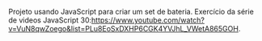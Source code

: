Projeto usando JavaScript para criar um set de bateria. Exercício da série de videos JavaScript 30:https://www.youtube.com/watch?v=VuN8qwZoego&list=PLu8EoSxDXHP6CGK4YVJhL_VWetA865GOH.
